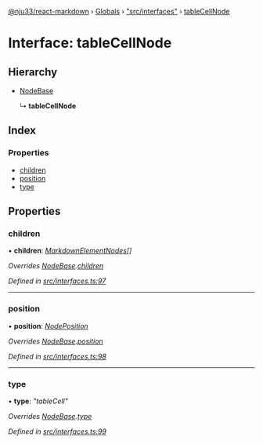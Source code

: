 [@nju33/react-markdown](../README.md) › [Globals](../globals.md) › ["src/interfaces"](../modules/_src_interfaces_.md) › [tableCellNode](_src_interfaces_.tablecellnode.md)

# Interface: tableCellNode

## Hierarchy

* [NodeBase](_src_interfaces_.nodebase.md)

  ↳ **tableCellNode**

## Index

### Properties

* [children](_src_interfaces_.tablecellnode.md#children)
* [position](_src_interfaces_.tablecellnode.md#position)
* [type](_src_interfaces_.tablecellnode.md#type)

## Properties

###  children

• **children**: *[MarkdownElementNodes](../modules/_src_interfaces_.md#markdownelementnodes)[]*

*Overrides [NodeBase](_src_interfaces_.nodebase.md).[children](_src_interfaces_.nodebase.md#optional-children)*

*Defined in [src/interfaces.ts:97](https://github.com/nju33/react-markdown/blob/5327386/src/interfaces.ts#L97)*

___

###  position

• **position**: *[NodePosition](_src_interfaces_.nodeposition.md)*

*Overrides [NodeBase](_src_interfaces_.nodebase.md).[position](_src_interfaces_.nodebase.md#position)*

*Defined in [src/interfaces.ts:98](https://github.com/nju33/react-markdown/blob/5327386/src/interfaces.ts#L98)*

___

###  type

• **type**: *"tableCell"*

*Overrides [NodeBase](_src_interfaces_.nodebase.md).[type](_src_interfaces_.nodebase.md#type)*

*Defined in [src/interfaces.ts:99](https://github.com/nju33/react-markdown/blob/5327386/src/interfaces.ts#L99)*
